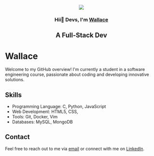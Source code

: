 <p align="center">
  <a href="https://Its-sb.netlify.app" target="_blank" rel="noreferrer"><img src="https://res.cloudinary.com/practicaldev/image/fetch/s--1aVkDcPx--/c_imagga_scale,f_auto,fl_progressive,h_420,q_auto,w_1000/https://thepracticaldev.s3.amazonaws.com/i/a2w3y0ttoysnodawoo2e.png"></a>
</p>

<h3 align="center">
Hii👋 Devs, I'm <a href="https://www.linkedin.com/in/wallace-lazaro-21w/" target="_blank" rel="noreferrer">Wallace</a> 
</h3>

<h2 align="center">
A Full-Stack Dev
</h2>

<!DOCTYPE html>
<html lang="en">
<head>
    <meta charset="UTF-8">
    <meta name="viewport" content="width=device-width, initial-scale=1.0">
</head>
<body>
    <div class="container">
        <div class="header">
            <h1>Wallace</h1>
            <p>Welcome to my GitHub overview! I'm currently a student in a software engineering course, passionate about coding and developing innovative solutions.</p>
        </div>
        <div class="skills">
            <h2>Skills</h2>
            <ul>
                <li> Programming Language: C, Python, JavaScript</li>
                <li>Web Development: HTML5, CSS,</li>
                <li>Tools: Git, Docker, Vim</li>
                <li>Databases: MySQL, MongoDB</li>
            </ul>
        </div>
        <div class="contact">
            <h2>Contact</h2>
            <p>Feel free to reach out to me via <a href="exnesswallace@gmail.com">email</a> or connect with me on <a href="https://www.linkedin.com/in/wallace-lazaro-21w/">LinkedIn</a>.</p>
        </div>
    </div>
</body>
</html>
